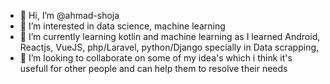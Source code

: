 - 👋 Hi, I’m @ahmad-shoja
- 👀 I’m interested in data science, machine learning 
- 🌱 I’m currently learning kotlin and machine learning as I learned Android, Reactjs, VueJS, php/Laravel, python/Django specially in Data scrapping,
- 💞️ I’m looking to collaborate on some of my idea's which i think it's usefull for other people and can help them to resolve their needs
